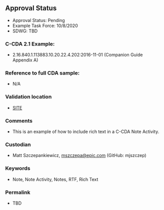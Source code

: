 ## Approval Status

* Approval Status: Pending
* Example Task Force: 10/8/2020
* SDWG: TBD

### C-CDA 2.1 Example:

* 2.16.840.1.113883.10.20.22.4.202:2016-11-01 (Companion Guide Appendix A)

### Reference to full CDA sample:

* N/A


### Validation location

* [SITE](https://site.healthit.gov/sandbox-ccda/ccda-validator)


### Comments

* This is an example of how to include rich text in a C-CDA Note Activity.

### Custodian

* Matt Szczepankiewicz, mszczepa@epic.com (GitHub: mjszczep)

### Keywords

* Note, Note Activity, Notes, RTF, Rich Text


### Permalink

* TBD
